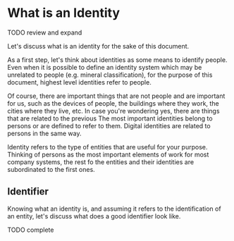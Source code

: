 # What is an Identity

TODO review and expand

Let's discuss what is an identity for the sake of this document.

As a first step, let's think about identities as some means to identify people. Even when it is possible to define an identity system which may be unrelated to people (e.g. mineral classification), for the purpose of this document, highest level identities refer to people.

Of course, there are important things that are not people and are important for us, such as the devices of people, the buildings where they work, the cities where they live, etc. In case you're wondering yes, there are things that are related to the previous
The most important identities belong to persons or are defined to refer to them. Digital identities are related to persons in the same way.

Identity refers to the type of entities that are useful for your purpose. Thinking of persons as the most important elements of work for most company systems, the rest fo the entities and their identities are subordinated to the first ones.

## Identifier

Knowing what an identity is, and assuming it refers to the identification of an entity, let's discuss what does a good identifier look like.

TODO complete
